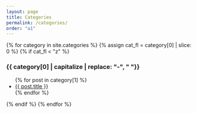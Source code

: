 ```yaml
---
layout: page
title: Categories
permalink: /categories/
order: "a1"
---
```


{% for category in site.categories %}
{% assign cat_fl = category[0] | slice: 0 %}
{% if cat_fl < "z" %}
<div id="{{ category[0] }}"></div>
  <h3>{{ category[0] | capitalize | replace: "-", " "}}</h3>
  <a name="{{ category[0] }}"></a>
  <ul>
    {% for post in category[1] %}
      <li><a href="{{ post.url }}">{{ post.title }}</a></li>
    {% endfor %}
  </ul>
  {% endif %}
{% endfor %}